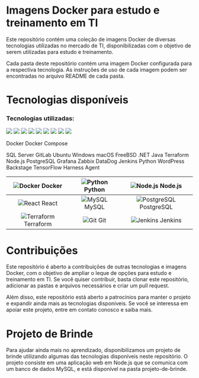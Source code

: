 # Imagens Docker para estudo e treinamento em TI

Este repositório contém uma coleção de imagens Docker de diversas tecnologias utilizadas no mercado de TI, disponibilizadas com o objetivo de serem utilizadas para estudo e treinamento.

Cada pasta deste repositório contém uma imagem Docker configurada para a respectiva tecnologia. As instruções de uso de cada imagem podem ser encontradas no arquivo README de cada pasta.

<h1>Tecnologias disponíveis</h1>

### Tecnologias utilizadas:

<div>
  <img src="https://img.icons8.com/color/48/000000/docker.png">
  <img src="https://img.icons8.com/color/48/000000/python.png">
  <img src="https://img.icons8.com/color/48/000000/nodejs.png">
  <img src="https://img.icons8.com/color/48/000000/react-native.png">
  <img src="https://img.icons8.com/color/48/000000/mysql.png">
  <img src="https://img.icons8.com/color/48/000000/postgresql.png">
  <img src="https://img.icons8.com/color/48/000000/terraform.png">
  <img src="https://img.icons8.com/color/48/000000/git.png">
  <img src="https://img.icons8.com/color/48/000000/jenkins.png">
</div>



Docker
Docker Compose

SQL Server
GitLab
Ubuntu
Windows
macOS
FreeBSD
.NET
Java
Terraform
Node.js
PostgreSQL
Grafana
Zabbix
DataDog
Jenkins
Python
WordPress
Backstage
TensorFlow
Harness Agent

| ![Docker](https://img.icons8.com/color/48/000000/docker.png) Docker | ![Python](https://img.icons8.com/color/48/000000/python.png) Python | ![Node.js](https://img.icons8.com/color/48/000000/nodejs.png) Node.js |
| :-: | :-: | :-: |
| ![React](https://img.icons8.com/color/48/000000/react-native.png) React | ![MySQL](https://img.icons8.com/color/48/000000/mysql.png) MySQL | ![PostgreSQL](https://img.icons8.com/color/48/000000/postgresql.png) PostgreSQL |
| ![Terraform](https://img.icons8.com/color/48/000000/terraform.png) Terraform | ![Git](https://img.icons8.com/color/48/000000/git.png) Git | ![Jenkins](https://img.icons8.com/color/48/000000/jenkins.png) Jenkins |



<h1>Contribuições</h1>

Este repositório é aberto a contribuições de outras tecnologias e imagens Docker, com o objetivo de ampliar o leque de opções para estudo e treinamento em TI. Se você quiser contribuir, basta clonar este repositório, adicionar as pastas e arquivos necessários e criar um pull request.

Além disso, este repositório está aberto a patrocínios para manter o projeto e expandir ainda mais as tecnologias disponíveis. Se você se interessa em apoiar este projeto, entre em contato conosco e saiba mais.

<h1> Projeto de Brinde </h1>
Para ajudar ainda mais no aprendizado, disponibilizamos um projeto de brinde utilizando algumas das tecnologias disponíveis neste repositório. O projeto consiste em uma aplicação web em Node.js que se comunica com um banco de dados MySQL, e está disponível na pasta projeto-de-brinde.